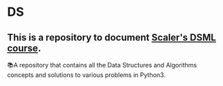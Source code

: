 # DS

## This is a repository to document [Scaler's DSML course](https://www.scaler.com/). 

📚A repository that contains all the Data Structures and Algorithms concepts and solutions to various problems in Python3.
